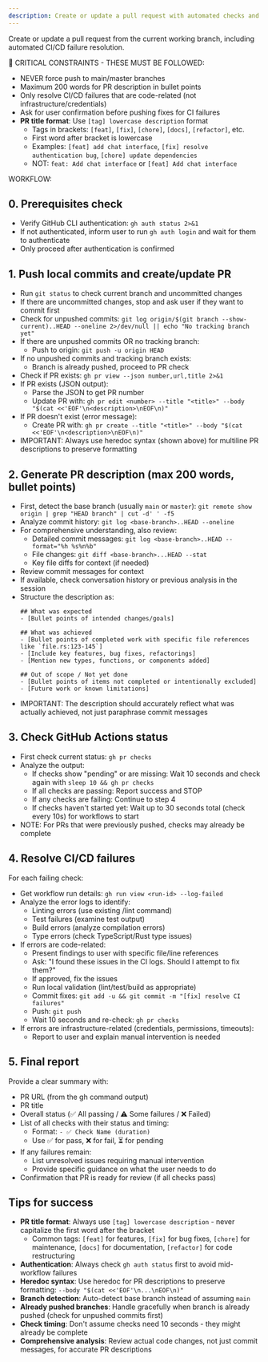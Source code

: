```yaml
---
description: Create or update a pull request with automated checks and fixes
---
```


Create or update a pull request from the current working branch, including automated CI/CD failure resolution.

🚨 CRITICAL CONSTRAINTS - THESE MUST BE FOLLOWED:
- NEVER force push to main/master branches
- Maximum 200 words for PR description in bullet points
- Only resolve CI/CD failures that are code-related (not infrastructure/credentials)
- Ask for user confirmation before pushing fixes for CI failures
- **PR title format**: Use `[tag] lowercase description` format
  - Tags in brackets: `[feat]`, `[fix]`, `[chore]`, `[docs]`, `[refactor]`, etc.
  - First word after bracket is lowercase
  - Examples: `[feat] add chat interface`, `[fix] resolve authentication bug`, `[chore] update dependencies`
  - NOT: `feat: Add chat interface` or `[feat] Add chat interface`

WORKFLOW:

## 0. Prerequisites check
- Verify GitHub CLI authentication: `gh auth status 2>&1`
- If not authenticated, inform user to run `gh auth login` and wait for them to authenticate
- Only proceed after authentication is confirmed

## 1. Push local commits and create/update PR
- Run `git status` to check current branch and uncommitted changes
- If there are uncommitted changes, stop and ask user if they want to commit first
- Check for unpushed commits: `git log origin/$(git branch --show-current)..HEAD --oneline 2>/dev/null || echo "No tracking branch yet"`
- If there are unpushed commits OR no tracking branch:
  - Push to origin: `git push -u origin HEAD`
- If no unpushed commits and tracking branch exists:
  - Branch is already pushed, proceed to PR check
- Check if PR exists: `gh pr view --json number,url,title 2>&1`
- If PR exists (JSON output):
  - Parse the JSON to get PR number
  - Update PR with: `gh pr edit <number> --title "<title>" --body "$(cat <<'EOF'\n<description>\nEOF\n)"`
- If PR doesn't exist (error message):
  - Create PR with: `gh pr create --title "<title>" --body "$(cat <<'EOF'\n<description>\nEOF\n)"`
- IMPORTANT: Always use heredoc syntax (shown above) for multiline PR descriptions to preserve formatting

## 2. Generate PR description (max 200 words, bullet points)
- First, detect the base branch (usually `main` or `master`): `git remote show origin | grep "HEAD branch" | cut -d' ' -f5`
- Analyze commit history: `git log <base-branch>..HEAD --oneline`
- For comprehensive understanding, also review:
  - Detailed commit messages: `git log <base-branch>..HEAD --format="%h %s%n%b"`
  - File changes: `git diff <base-branch>...HEAD --stat`
  - Key file diffs for context (if needed)
- Review commit messages for context
- If available, check conversation history or previous analysis in the session
- Structure the description as:
  ```
  ## What was expected
  - [Bullet points of intended changes/goals]

  ## What was achieved
  - [Bullet points of completed work with specific file references like `file.rs:123-145`]
  - [Include key features, bug fixes, refactorings]
  - [Mention new types, functions, or components added]

  ## Out of scope / Not yet done
  - [Bullet points of items not completed or intentionally excluded]
  - [Future work or known limitations]
  ```
- IMPORTANT: The description should accurately reflect what was actually achieved, not just paraphrase commit messages

## 3. Check GitHub Actions status
- First check current status: `gh pr checks`
- Analyze the output:
  - If checks show "pending" or are missing: Wait 10 seconds and check again with `sleep 10 && gh pr checks`
  - If all checks are passing: Report success and STOP
  - If any checks are failing: Continue to step 4
  - If checks haven't started yet: Wait up to 30 seconds total (check every 10s) for workflows to start
- NOTE: For PRs that were previously pushed, checks may already be complete

## 4. Resolve CI/CD failures
For each failing check:
- Get workflow run details: `gh run view <run-id> --log-failed`
- Analyze the error logs to identify:
  - Linting errors (use existing /lint command)
  - Test failures (examine test output)
  - Build errors (analyze compilation errors)
  - Type errors (check TypeScript/Rust type issues)
- If errors are code-related:
  - Present findings to user with specific file/line references
  - Ask: "I found these issues in the CI logs. Should I attempt to fix them?"
  - If approved, fix the issues
  - Run local validation (lint/test/build as appropriate)
  - Commit fixes: `git add -u && git commit -m "[fix] resolve CI failures"`
  - Push: `git push`
  - Wait 10 seconds and re-check: `gh pr checks`
- If errors are infrastructure-related (credentials, permissions, timeouts):
  - Report to user and explain manual intervention is needed

## 5. Final report
Provide a clear summary with:
- PR URL (from the gh command output)
- PR title
- Overall status (✅ All passing / ⚠️ Some failures / ❌ Failed)
- List of all checks with their status and timing:
  - Format: `- ✅ Check Name (duration)`
  - Use ✅ for pass, ❌ for fail, ⏳ for pending
- If any failures remain:
  - List unresolved issues requiring manual intervention
  - Provide specific guidance on what the user needs to do
- Confirmation that PR is ready for review (if all checks pass)

## Tips for success
- **PR title format**: Always use `[tag] lowercase description` - never capitalize the first word after the bracket
  - Common tags: `[feat]` for features, `[fix]` for bug fixes, `[chore]` for maintenance, `[docs]` for documentation, `[refactor]` for code restructuring
- **Authentication**: Always check `gh auth status` first to avoid mid-workflow failures
- **Heredoc syntax**: Use heredoc for PR descriptions to preserve formatting: `--body "$(cat <<'EOF'\n...\nEOF\n)"`
- **Branch detection**: Auto-detect base branch instead of assuming `main`
- **Already pushed branches**: Handle gracefully when branch is already pushed (check for unpushed commits first)
- **Check timing**: Don't assume checks need 10 seconds - they might already be complete
- **Comprehensive analysis**: Review actual code changes, not just commit messages, for accurate PR descriptions
